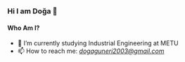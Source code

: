 ### Hi I am Doğa 👋

#### Who Am I?
- 🔭 I’m currently studying Industrial Engineering at METU
- 📫 How to reach me: *dogaguneri2003@gmail.com* 
<!--
**doaguneri/doaguneri** is a ✨ _special_ ✨ repository because its `README.md` (this file) appears on your GitHub profile.

Here are some ideas to get you started:

- 🔭 I’m currently working on ...
- 🌱 I’m currently learning ...
- 👯 I’m looking to collaborate on ...
- 🤔 I’m looking for help with ...
- 💬 Ask me about ...
- 📫 How to reach me: ...
- 😄 Pronouns: ...
- ⚡ Fun fact: ...
-->
